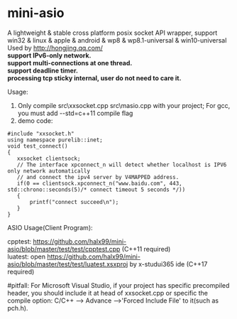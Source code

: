 # mini-asio
A lightweight & stable cross platform posix socket API wrapper, support win32  &amp; linux  &amp; apple &amp; android &amp; wp8 &amp; wp8.1-universal &amp; win10-universal  
Used by http://hongjing.qq.com/  
**support IPv6-only network.  
support multi-connections at one thread.  
support deadline timer.  
processing tcp sticky internal, user do not need to care it.**
  
Usage:

1. Only compile src\xxsocket.cpp src\masio.cpp with your project; For gcc, you must add --std=c++11 compile flag<br />
2. demo code:
```
#include "xxsocket.h"
using namespace purelib::inet;
void test_connect() 
{
   xxsocket clientsock;
   // The interface xpconnect_n will detect whether localhost is IPV6 only network automatically
   // and connect the ipv4 server by V4MAPPED address.
   if(0 == clientsock.xpconnect_n("www.baidu.com", 443, std::chrono::seconds(5)/* connect timeout 5 seconds */))
   {
       printf("connect succeed\n");
   }
}
```

ASIO Usage(Client Program):

cpptest: https://github.com/halx99/mini-asio/blob/master/test/test/cpptest.cpp   (C++11 required)  
luatest: open https://github.com/halx99/mini-asio/blob/master/test/test/luatest.xsxproj by x-studui365 ide  (C++17 required)  
  
  
#pitfall: For Microsoft Visual Studio, if your project has specific precompiled header, you should include it at head of xxsocket.cpp or specific the compile option: C/C++ --> Advance -->'Forced Include File' to it(such as pch.h).
